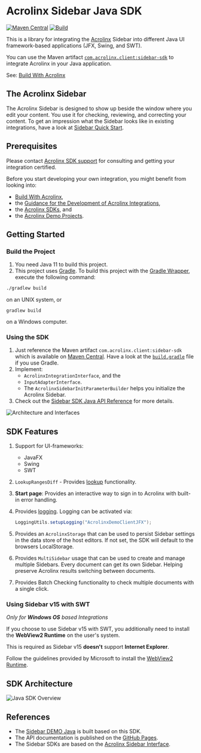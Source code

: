 # Acrolinx Sidebar Java SDK

[![Maven Central](https://img.shields.io/maven-central/v/com.acrolinx.client/sidebar-sdk)](https://central.sonatype.com/artifact/com.acrolinx.client/sidebar-sdk)
[![Build](https://github.com/acrolinx/sidebar-sdk-java/actions/workflows/build.yml/badge.svg)](https://github.com/acrolinx/sidebar-sdk-java/actions/workflows/build.yml)

This is a library for integrating the [Acrolinx](https://www.acrolinx.com/) Sidebar into different Java UI framework-based applications (JFX, Swing, and SWT).

You can use the Maven artifact [`com.acrolinx.client:sidebar-sdk`](https://central.sonatype.com/artifact/com.acrolinx.client/sidebar-sdk)
to integrate Acrolinx in your Java application.

See: [Build With Acrolinx](https://support.acrolinx.com/hc/en-us/categories/10209837818770-Build-With-Acrolinx)

## The Acrolinx Sidebar

The Acrolinx Sidebar is designed to show up beside the window where you edit your content.
You use it for checking, reviewing, and correcting your content.
To get an impression what the Sidebar looks like in existing integrations, have a look at
[Sidebar Quick Start](https://support.acrolinx.com/hc/en-us/articles/10252588984594-Sidebar-Quick-Start).

## Prerequisites

Please contact [Acrolinx SDK support](https://github.com/acrolinx/acrolinx-coding-guidance/blob/main/topics/sdk-support.md)
for consulting and getting your integration certified.

Before you start developing your own integration, you might benefit from looking into:

* [Build With Acrolinx](https://support.acrolinx.com/hc/en-us/categories/10209837818770-Build-With-Acrolinx),
* the [Guidance for the Development of Acrolinx Integrations](https://github.com/acrolinx/acrolinx-coding-guidance),
* the [Acrolinx SDKs](https://github.com/acrolinx?q=sdk), and
* the [Acrolinx Demo Projects](https://github.com/acrolinx?q=demo).

## Getting Started

### Build the Project

1. You need Java 11 to build this project.
2. This project uses [Gradle](https://gradle.org/).
To build this project with the [Gradle Wrapper](https://docs.gradle.org/current/userguide/gradle_wrapper.html#sec:using_wrapper), execute the following command:

```bash
./gradlew build
```

on an UNIX system, or

```batch
gradlew build
```

on a Windows computer.

### Using the SDK

1. Just reference the Maven artifact `com.acrolinx.client:sidebar-sdk` which is available on
[Maven Central](https://central.sonatype.com/artifact/com.acrolinx.client/sidebar-sdk).
Have a look at the [`build.gradle`](build.gradle) file if you use Gradle.
2. Implement:
    + `AcrolinxIntegrationInterface`, and the
    + `InputAdapterInterface`.
    + The `AcrolinxSidebarInitParameterBuilder` helps you initialize the Acrolinx Sidebar.
3. Check out the [Sidebar SDK Java API Reference](https://acrolinx.github.io/sidebar-sdk-java/) for more details.

![Architecture and Interfaces](img/ArchitectureInterfaces.png)

## SDK Features

1. Support for UI-frameworks:
    + JavaFX
    + Swing
    + SWT
2. `LookupRangesDiff` - Provides [lookup](https://github.com/acrolinx/acrolinx-coding-guidance/blob/main/topics/text-lookup.md)
functionality.
3. **Start page**: Provides an interactive way to sign in to Acrolinx with built-in error handling.
4. Provides [logging](https://github.com/acrolinx/acrolinx-coding-guidance/blob/main/topics/logging.md).
Logging can be activated via:

    ```java
    LoggingUtils.setupLogging("AcrolinxDemoClientJFX");
    ```

5. Provides an `AcrolinxStorage` that can be used to persist Sidebar settings in the data store of the host editors.
If not set, the SDK will default to the browsers LocalStorage.

6. Provides `MultiSidebar` usage that can be used to create and manage multiple Sidebars. Every document can get its own Sidebar.
Helping preserve Acrolinx results switching between documents.

7. Provides Batch Checking functionality to check multiple documents with a single click.

### Using Sidebar v15 with SWT

_Only for **Windows OS** based Integrations_

If you choose to use Sidebar v15 with SWT, you additionally need to install the **WebView2 Runtime** on the user's system.

This is required as Sidebar v15 **doesn't** support **Internet Explorer**.

Follow the guidelines provided by Microsoft to install the [WebView2 Runtime](https://developer.microsoft.com/en-us/microsoft-edge/webview2/).

## SDK Architecture

![Java SDK Overview](img/SketchJavaSDKComponents.png)

## References

* The [Sidebar DEMO Java](https://github.com/acrolinx/acrolinx-sidebar-demo-java) is built based on this SDK.
* The API documentation is published on the [GitHub Pages](https://acrolinx.github.io/sidebar-sdk-java/).
* The Sidebar SDKs are based on the [Acrolinx Sidebar Interface](https://acrolinx.github.io/sidebar-interface/).
